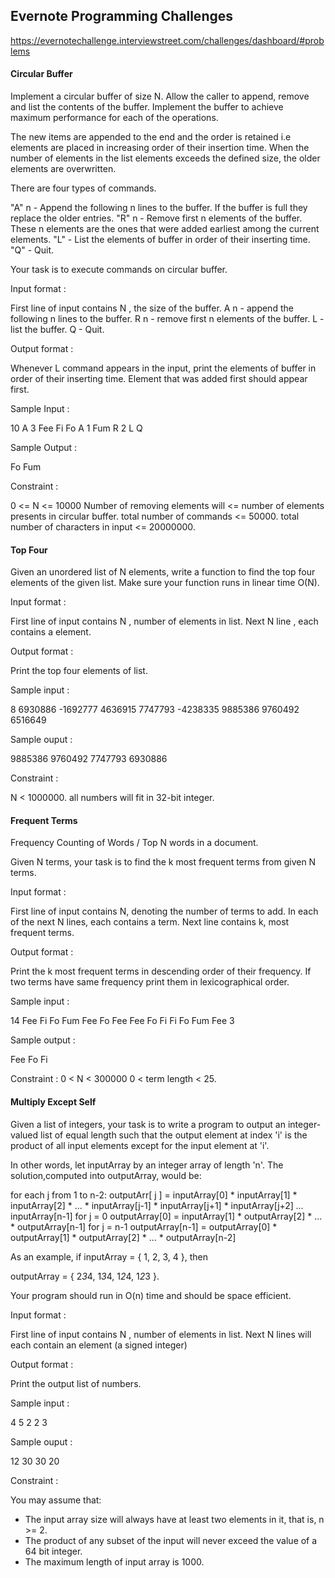 ## Evernote Programming Challenges
https://evernotechallenge.interviewstreet.com/challenges/dashboard/#problems

#### Circular Buffer

Implement a circular buffer of size N. Allow the caller to append, remove and list the contents of the buffer. Implement the buffer to achieve maximum performance for each of the operations.

The new items are appended to the end and the order is retained i.e elements are placed in increasing order of their insertion time. When the number of elements in the list elements exceeds the defined size, the older elements are overwritten.
 
There are four types of commands.
 
"A"  n -  Append the following n lines to the buffer. If the buffer is full they replace the older entries.
"R"  n -  Remove first n elements of the buffer. These n elements are the ones that were added earliest among the current elements.
"L"   - List the elements of buffer in order of their inserting time.
"Q"  - Quit.  
 
Your task is to execute commands on circular buffer.
 
Input format :
 
First line of input contains N ,  the size of the buffer.
A n  - append the following n lines to the buffer.
R n - remove first n elements of the buffer.
L - list the buffer.
Q - Quit.
 
Output format :
 
Whenever  L command appears in the input, print the elements of buffer in order of their inserting time. Element that was added first should appear first. 
 
Sample Input :
 
10
A 3
Fee
Fi
Fo
A 1
Fum
R 2
L
Q
 
Sample Output :
 
Fo
Fum
 
Constraint :
 
0 <= N <= 10000
Number of removing elements will <= number of elements presents in circular buffer.
total number of commands <= 50000.
total number of characters in input <= 20000000.

#### Top Four

Given an unordered list of N elements, write a function to find the top four elements of the given list. Make sure your function runs in linear time O(N).
 
Input format :
 
First line of input contains N , number of elements in list.
Next N line , each contains a element.
 
Output format :
 
Print the top four elements of list.
 
Sample input :
 
8
6930886
-1692777
4636915
7747793
-4238335
9885386
9760492
6516649
 
Sample ouput :
 
9885386
9760492
7747793
6930886
 
Constraint :
 
N < 1000000.
all numbers will fit  in 32-bit integer.

#### Frequent Terms

Frequency Counting of Words / Top N words in a document.
 
Given N terms, your task is to find the k most frequent terms from given N terms.
 
Input format :
 
First line of input contains N, denoting the number of terms to add.
In each of the next N lines, each contains a term.
Next line contains k, most frequent terms.
 
Output format :
 
Print the k most frequent terms in descending order of their frequency. If two terms have same frequency print them in lexicographical order.
 
Sample input :
 
14
Fee
Fi
Fo
Fum
Fee
Fo
Fee 
Fee
Fo
Fi
Fi
Fo
Fum
Fee
3
 
Sample output :
 
Fee
Fo
Fi
 
Constraint :
0 < N < 300000 
0 < term length < 25.

#### Multiply Except Self

Given a list of integers, your task is to write a program to output an integer-valued list of equal length such that the output element at index 'i' is the product of all input elements except for the input element at 'i'.
 
In other words, let inputArray by an integer array of length 'n'.  The solution,computed into outputArray, would be:
 
for each j from 1 to n-2:
               outputArr[ j ] = inputArray[0] * inputArray[1] * inputArray[2] * ... * inputArray[j-1] * inputArray[j+1] * inputArray[j+2] *...* inputArray[n-1]
for j = 0
               outputArray[0] = inputArray[1] * outputArray[2] * ... * outputArray[n-1]
for j = n-1
               outputArray[n-1] = outputArray[0] * outputArray[1] * outputArray[2] * ... * outputArray[n-2]        
 
As an example, if inputArray = { 1, 2, 3, 4 }, then
 
outputArray = { 2*3*4, 1*3*4, 1*2*4, 1*2*3 }.
 
Your program should run in O(n) time and should be space efficient.
 
Input format :
 
First line of input contains N , number of elements in list.
Next N lines will each contain an element (a signed integer)
 
Output format :
 
Print the output list of numbers.
 
Sample input :
 
4
5
2
2
3
 
Sample ouput :
 
12
30
30
20
 
Constraint :

You may assume that:
 
 - The input array size will always have at least two elements in it, that is, n >= 2.
 - The product of any subset of the input will never exceed the value of a 64 bit integer.
 - The maximum length of input array is 1000.